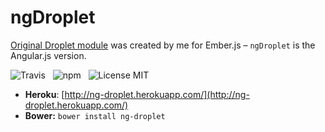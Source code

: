 # ngDroplet

[Original Droplet module](https://github.com/Wildhoney/EmberDroplet) was created by me for Ember.js &ndash; `ngDroplet` is the Angular.js version.

![Travis](http://img.shields.io/travis/Wildhoney/ngDroplet.svg?style=flat)
&nbsp;
![npm](http://img.shields.io/npm/v/ng-droplet.svg?style=flat)
&nbsp;
![License MIT](http://img.shields.io/badge/License-MIT-lightgrey.svg?style=flat)

* **Heroku**: [http://ng-droplet.herokuapp.com/](http://ng-droplet.herokuapp.com/)
* **Bower:** `bower install ng-droplet`